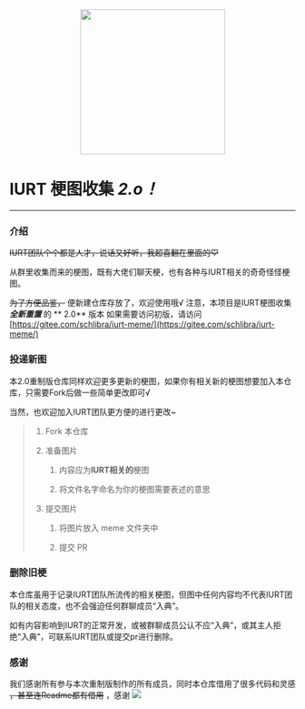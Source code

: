 <div align=center>
    <img width="255" height="255" src="#"/>
</div>

# IURT 梗图收集   **_2.o！_**  

* * *

### 介绍

~~IURT团队个个都是人才，说话又好听，我超喜翻在里面的♡~~


从群里收集而来的梗图，既有大佬们聊天梗，也有各种与IURT相关的奇奇怪怪梗图。

~~为了方便品鉴，~~ 便新建仓库存放了，欢迎使用哦√
注意，本项目是IURT梗图收集 **_全新重置_** 的 ** 2.0** 版本
如果需要访问初版，请访问[https://gitee.com/schlibra/iurt-meme/](https://gitee.com/schlibra/iurt-meme/)
### 投递新图

本2.0重制版仓库同样欢迎更多更新的梗图，如果你有相关新的梗图想要加入本仓库，只需要Fork后做一些简单更改即可√

当然，也欢迎加入IURT团队更方便的进行更改~

> 1. Fork 本仓库
> 
> 2. 准备图片
>    
>    1. 内容应为**IURT相关的**梗图
>    
>    2. 将文件名字命名为你的梗图需要表述的意思
> 
> 3. 提交图片
>    
>    1. 将图片放入 meme 文件夹中
>    
>    2. 提交 PR

### 删除旧梗

本仓库虽用于记录IURT团队所流传的相关梗图，但图中任何内容均不代表IURT团队的相关态度，也不会强迫任何群聊成员“入典”。

如有内容影响到IURT的正常开发，或被群聊成员公认不应“入典”，或其主人拒绝“入典”，可联系IURT团队或提交pr进行删除。

### 感谢

我们感谢所有参与本次重制版制作的所有成员，同时本仓库借用了很多代码和灵感 ~~，甚至连Readme都有借用~~ ，感谢
<a href="https://github.com/eryajf/learn-github/graphs/contributors">
  <img src="https://contrib.rocks/image?repo=eryajf/learn-github" />
</a>



